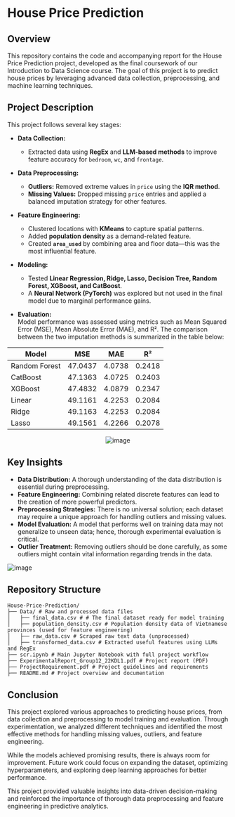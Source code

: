 # House Price Prediction

## Overview

This repository contains the code and accompanying report for the House Price Prediction project, developed as the final coursework of our Introduction to Data Science course. The goal of this project is to predict house prices by leveraging advanced data collection, preprocessing, and machine learning techniques.

## Project Description  

This project follows several key stages:  

- **Data Collection:**  
  - Extracted data using **RegEx** and **LLM-based methods** to improve feature accuracy for `bedroom`, `wc`, and `frontage`.  

- **Data Preprocessing:**  
  - **Outliers:** Removed extreme values in `price` using the **IQR method**.  
  - **Missing Values:** Dropped missing `price` entries and applied a balanced imputation strategy for other features.  

- **Feature Engineering:**  
  - Clustered locations with **KMeans** to capture spatial patterns.  
  - Added **population density** as a demand-related feature.  
  - Created **`area_used`** by combining area and floor data—this was the most influential feature.  

- **Modeling:**  
  - Tested **Linear Regression, Ridge, Lasso, Decision Tree, Random Forest, XGBoost, and CatBoost**.  
  - A **Neural Network (PyTorch)** was explored but not used in the final model due to marginal performance gains.  

- **Evaluation:**  
  Model performance was assessed using metrics such as Mean Squared Error (MSE), Mean Absolute Error (MAE), and R². The comparison between the two imputation methods is summarized in the table below:

<div align="center">

| Model         | MSE      | MAE      | R²      |
|--------------|----------|----------|----------|
| Random Forest | 47.0437  | 4.0738   | 0.2418   |
| CatBoost     | 47.1363  | 4.0725   | 0.2403   |
| XGBoost      | 47.4832  | 4.0879   | 0.2347   |
| Linear       | 49.1161  | 4.2253   | 0.2084   |
| Ridge        | 49.1163  | 4.2253   | 0.2084   |
| Lasso        | 49.1561  | 4.2266   | 0.2078   |

</div>

<p align="center">
  <img src="https://github.com/user-attachments/assets/014255b6-a9d3-4759-8d14-3e36d96abaf8" alt="image">
</p>

## Key Insights

- **Data Distribution:** A thorough understanding of the data distribution is essential during preprocessing.
- **Feature Engineering:** Combining related discrete features can lead to the creation of more powerful predictors.
- **Preprocessing Strategies:** There is no universal solution; each dataset may require a unique approach for handling outliers and missing values.
- **Model Evaluation:** A model that performs well on training data may not generalize to unseen data; hence, thorough experimental evaluation is critical.
- **Outlier Treatment:** Removing outliers should be done carefully, as some outliers might contain vital information regarding trends in the data.

![image](https://github.com/user-attachments/assets/64fb3516-d5c1-4a4c-8d29-f424190511e0)

## Repository Structure
```
House-Price-Prediction/
├── Data/ # Raw and processed data files 
│   ├── final_data.csv # # The final dataset ready for model training
│   ├── population_density.csv # Population density data of Vietnamese provinces (used for feature engineering)
│   ├── raw_data.csv # Scraped raw text data (unprocessed)
│   ├── transformed_data.csv # Extracted useful features using LLMs and RegEx
├── scr.ipynb # Main Jupyter Notebook with full project workflow
├── ExperimentalReport_Group12_22KDL1.pdf # Project report (PDF) 
├── ProjectRequirement.pdf # Project guidelines and requirements
├── README.md # Project overview and documentation
```

## Conclusion

This project explored various approaches to predicting house prices, from data collection and preprocessing to model training and evaluation. Through experimentation, we analyzed different techniques and identified the most effective methods for handling missing values, outliers, and feature engineering.  

While the models achieved promising results, there is always room for improvement. Future work could focus on expanding the dataset, optimizing hyperparameters, and exploring deep learning approaches for better performance.  

This project provided valuable insights into data-driven decision-making and reinforced the importance of thorough data preprocessing and feature engineering in predictive analytics.  
